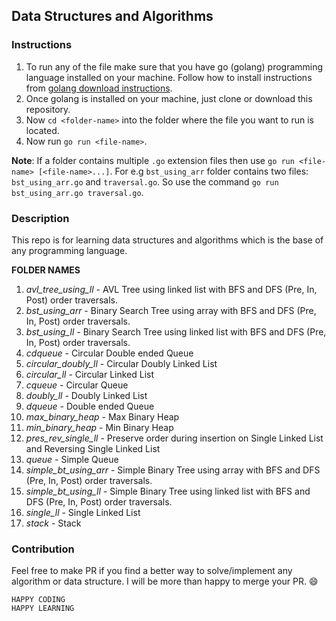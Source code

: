 ## Data Structures and Algorithms

### Instructions

1. To run any of the file make sure that you have go (golang) programming language installed on your machine. Follow how to install instructions from [golang download instructions](https://golang.org/doc/install).
2. Once golang is installed on your machine, just clone or download this repository.
3. Now `cd <folder-name>` into the folder where the file you want to run is located.
4. Now run `go run <file-name>`.

**Note**: If a folder contains multiple `.go` extension files then use `go run <file-name> [<file-name>...]`. For e.g `bst_using_arr` folder contains two files: `bst_using_arr.go` and `traversal.go`. So use the command `go run bst_using_arr.go traversal.go`.

### Description

This repo is for learning data structures and algorithms which is the base of any programming language.

**FOLDER NAMES**
01. *avl_tree_using_ll* - AVL Tree using linked list with BFS and DFS (Pre, In, Post) order traversals.
02. *bst_using_arr* - Binary Search Tree using array with BFS and DFS (Pre, In, Post) order traversals.
03. *bst_using_ll* - Binary Search Tree using linked list with BFS and DFS (Pre, In, Post) order traversals.
04. *cdqueue* - Circular Double ended Queue
05. *circular_doubly_ll* - Circular Doubly Linked List
06. *circular_ll* - Circular Linked List
07. *cqueue* - Circular Queue
08. *doubly_ll* - Doubly Linked List
09. *dqueue* - Double ended Queue
10. *max_binary_heap* - Max Binary Heap
11. *min_binary_heap* - Min Binary Heap
12. *pres_rev_single_ll* - Preserve order during insertion on Single Linked List and Reversing Single Linked List
13. *queue* - Simple Queue
14. *simple_bt_using_arr* - Simple Binary Tree using array with BFS and DFS (Pre, In, Post) order traversals.
15. *simple_bt_using_ll* - Simple Binary Tree using linked list with BFS and DFS (Pre, In, Post) order traversals.
16. *single_ll* - Single Linked List
17. *stack* - Stack

### Contribution

Feel free to make PR if you find a better way to solve/implement any algorithm or data structure. I will be more than happy to merge your PR. :smile:

```
HAPPY CODING
HAPPY LEARNING
```